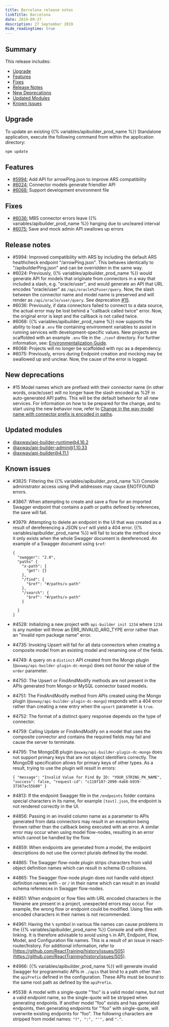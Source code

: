 ```yaml
---
title: Barcelona release notes
linkTitle: Barcelona
date: 2019-09-27
description: 27 September 2019
Hide_readingtime: true
---
```


## Summary

This release includes:

* [Upgrade](#upgrade)
* [Features](#features)
* [Fixes](#fixes)
* [Release Notes](#release-notes)
* [New Deprecations](#new-deprecations)
* [Updated Modules](#updated-modules)
* [Known Issues](#known-issues)

## Upgrade

To update an existing {{% variables/apibuilder_prod_name %}} Standalone application, execute the following command from within the application directory:

```bash
npm update
```

## Features

* [#5994:](#5994) Add API for arrowPing.json to improve ARS compatibility
* [#6024:](#6024) Connector models generate friendlier API
* [#6068:](#6068) Support development environment file

## Fixes

* [#6036:](#6036) MBS connector errors leave {{% variables/apibuilder_prod_name %}} hanging due to uncleared interval
* [#6075:](#6075) Save and mock admin API swallows up errors

## Release notes

* #5994: Improved compatibility with ARS by including the default ARS healthcheck endpoint "/arrowPing.json". This behaves identically to "/apibuilderPing.json" and can be overridden in the same way.
* #6024: Previously, {{% variables/apibuilder_prod_name %}} would generate API for models that originate from connectors in a way that included a slash, e.g. "oracle/user", and would generate an API that URL encodes "oracle/user" as `/api/oracle%2Fuser/query`. Now, the slash between the connector name and model name is preserved and will render as `/api/oracle/user/query`. See deprecation [#15](#15).
* #6036: Previously, if data connectors failed to connect to a data source, the actual error may be lost behind a "callback called twice" error. Now, the original error is kept and the callback is not called twice.
* #6068: {{% variables/apibuilder_prod_name %}} now supports the ability to load a `.env` file containing environment variables to assist in running services with development-specific values. New projects are scaffolded with an example `.env` file in the `./conf` directory. For further information, see: [Environmentalization Guide](/docs/how_to/environmentalization/).
* #6068: Projects will no longer be scaffolded with nyc as a dependency.
* #6075: Previously, errors during Endpoint creation and mocking may be swallowed up and unclear. Now, the cause of the error is logged.

## New deprecations

* #15 Model names which are prefixed with their connector name (in other words, oracle/user) will no longer have the slash encoded as %2F in auto-generated API paths. This will be the default behavior for all new services. For information on how to be prepared for the change, and to start using the new behavior now, refer to [Change in the way model name with connector prefix is encoded in paths](/docs/deprecations/change_in_the_way_model_name_with_connector_prefix_is_encoded_in_paths/).

## Updated modules

* [@axway/api-builder-runtime@4.16.2](https://www.npmjs.com/package/@axway/api-builder-runtime/v/4.16.2)
* [@axway/api-builder-admin@1.10.33](https://www.npmjs.com/package/@axway/api-builder-admin/v/1.10.33)
* [@axway/api-builder@4.11.1](https://www.npmjs.com/package/@axway/api-builder/v/4.11.1)

## Known issues

* #3825: Filtering the {{% variables/apibuilder_prod_name %}} Console administrator access using IPv6 addresses may cause ENOTFOUND errors.
* #3867: When attempting to create and save a flow for an imported Swagger endpoint that contains a path or paths defined by references, the save will fail.
* #3979: Attempting to delete an endpoint in the UI that was created as a result of dereferencing a JSON `$ref` will yield a 404 error. {{% variables/apibuilder_prod_name %}} will fail to locate the method since it only exists when the whole Swagger document is dereferenced. An example of a Swagger document using `$ref`:

    ```
    {
      "swagger": "2.0",
      "paths" {
        "x-path": {
          "get": {}
        },
        "/find": {
          "$ref": "#/paths/x-path"
        },
        "/search": {
          "$ref": "#/paths/x-path"
        }

      }
    }
    ```
* #4528: Initializing a new project with `api-builder init 1234` where `1234` is any number will throw an ERR_INVALID_ARG_TYPE error rather than an "invalid npm package name" error.
* #4735: Invoking Upsert will fail for all data connectors when creating a composite model from an existing model and renaming one of the fields.
* #4749: A query on a `distinct` API created from the Mongo plugin (`@axway/api-builder-plugin-dc-mongo`) does not honor the value of the `order` parameter.
* #4750: The Upsert or FindAndModify methods are not present in the APIs generated from Mongo or MySQL connector based models.
* #4751: The FindAndModify method from APIs created using the Mongo plugin (`@axway/api-builder-plugin-dc-mongo`) responds with a 404 error rather than creating a new entry when the `upsert` parameter is `true`.
* #4752: The format of a distinct query response depends on the type of connector.
* #4759: Calling Update or FindAndModify on a model that uses the composite connector and contains the required fields may fail and cause the server to terminate.
* #4795: The MongoDB plugin `@axway/api-builder-plugin-dc-mongo` does not support primary keys that are not object identifiers correctly. The MongoDB specification allows for primary keys of other types. As a result, trying to use the plugin will result in errors:

    ```
    { "message": "Invalid Value for Find By ID: "YOUR_STRING_PK_NAME", "success": false, "request-id": "c118f187-2090-4a68-b939-37367ac55b80" }
    ```
* #4813: If the endpoint Swagger file in the `/endpoints` folder contains special characters in its name, for example `[test].json`, the endpoint is not rendered correctly in the UI.
* #4856: Passing in an invalid column name as a parameter to APIs generated from data connectors may result in an exception being thrown rather than the callback being executed with an error. A similar error may occur when using model flow-nodes, resulting in an error which cannot be handled by the flow.
* #4859: When endpoints are generated from a model, the endpoint descriptions do not use the correct plurals defined by the model.
* #4865: The Swagger flow-node plugin strips characters from valid object definition names which can result in schema ID collisions.
* #4865: The Swagger flow-node plugin does not handle valid object definition names with `~` or `/` in their name which can result in an invalid schema references in Swagger flow-nodes.
* #4951: When endpoint or flow files with URL encoded characters in the filename are present in a project, unexpected errors may occur. For example, the wrong flow or endpoint could be modified. Using files with encoded characters in their names is not recommended.
* #4961: Having the `%` symbol in various file names can cause problems in the {{% variables/apibuilder_prod_name %}} Console and with direct linking. It is therefore advisable to avoid using `%` in API, Endpoint, Flow, Model, and Configuration file names. This is a result of an issue in react-router/history. For additional information, refer to [https://github.com/ReactTraining/history/issues/505](https://github.com/ReactTraining/history/issues/505).
* #4966: {{% variables/apibuilder_prod_name %}} will generate invalid Swagger for programmatic APIs in `./apis` that bind to a path other than the `apiPrefix` defined in the configuration. These APIs must be bound to the same root path as defined by the `apiPrefix`.
* #5538: A model with a single-quote "'foo" is a valid model name, but not a valid endpoint name, so the single-quote will be stripped when generating endpoints. If another model "foo" exists and has generated endpoints, then generating endpoints for "'foo" with single-quote, will overwrite existing endpoints for "foo". The following characters are stripped from model names: `"?", ":", "'",` and `"."`.
